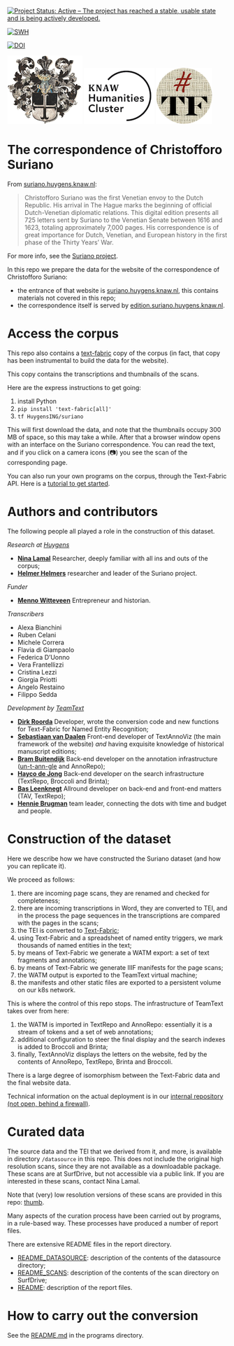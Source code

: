 [![Project Status: Active – The project has reached a stable, usable state and is being actively developed.](https://www.repostatus.org/badges/latest/active.svg)](https://www.repostatus.org/#active)

[![SWH](https://archive.softwareheritage.org/badge/origin/https://github.com/HuygensING/suriano/)](https://archive.softwareheritage.org/browse/origin/?origin_url=https://github.com/HuygensING/suriano)

[![DOI](https://zenodo.org/badge/DOI/10.5281/zenodo.13950093.svg)](https://doi.org/10.5281/zenodo.13950093)

![ok](docs/images/logo.png)
![huc](docs/images/huc.png)
![tf](docs/images/tf-small.png)

# The correspondence of Christofforo Suriano

From [suriano.huygens.knaw.nl](https://suriano.huygens.knaw.nl):

> Christofforo Suriano was the first Venetian envoy to the Dutch Republic. His
arrival in The Hague marks the beginning of official Dutch-Venetian diplomatic
relations. This digital edition presents all 725 letters sent by Suriano to the
Venetian Senate between 1616 and 1623, totaling approximately 7,000 pages. His
correspondence is of great importance for Dutch, Venetian, and European history
in the first phase of the Thirty Years’ War.

For more info, see the
[Suriano project](https://www.huygens.knaw.nl/en/projecten/correspondence-of-christofforo-suriano/).


In this repo we prepare the data for the website of the correspondence of
Christofforo Suriano:

*   the entrance of that website is
    [suriano.huygens.knaw.nl](https://suriano.huygens.knaw.nl), this contains
    materials not covered in this repo;
*   the correspondence itself is served by
    [edition.suriano.huygens.knaw.nl](https://edition.suriano.huygens.knaw.nl).

# Access the corpus

This repo also contains a [text-fabric](https://github.com/annotation/text-fabric)
copy of the corpus (in fact, that copy has been instrumental to build the data for the
website).

This copy contains the transcriptions and thumbnails of the scans.

Here are the express instructions to get going:

1.  install Python
1.  `pip install 'text-fabric[all]'`
1.  `tf HuygensING/suriano`

This will first download the data, and note that the thumbnails occupy 300 MB of space,
so this may take a while.
After that a browser window opens with an interface on the Suriano correspondence.
You can read the text, and if you click on a camera icons (📷) you see the scan
of the corresponding page.

You can also run your own programs on the corpus, through the Text-Fabric API.
Here is a
[tutorial to get started](https://nbviewer.org/github/HuygensING/suriano/blob/main/tutorial/start.ipynb).

# Authors and contributors

The following people all played a role in the construction of this dataset.

*Research at [Huygens](https://www.huygens.knaw.nl/en/projecten/)*

*   **[Nina Lamal](https://www.huygens.knaw.nl/en/medewerkers/nina-lamal-2/)**
    Researcher, deeply familiar with all ins and outs of the corpus;
*   **[Helmer Helmers](https://nl-lab.net/en/about-nl-lab/how-are-nl-lab/helmer-helmers/)**
    researcher and leader of the Suriano project.

*Funder*

*   **[Menno Witteveen](https://nl.linkedin.com/in/menno-witteveen-b4887315)**
    Entrepreneur and historian.

*Transcribers*

*   Alexa Bianchini
*   Ruben Celani
*   Michele Correra
*   Flavia di Giampaolo
*   Federica D’Uonno
*   Vera Frantellizzi
*   Cristina Lezzi
*   Giorgia Priotti
*   Angelo Restaino
*   Filippo Sedda

*Development by [TeamText](https://di.huc.knaw.nl/text-analysis-en.html)*

*   **[Dirk Roorda](https://github.com/dirkroorda)**
    Developer, wrote the conversion code and new functions for
    Text-Fabric for Named Entity Recognition;
*   **[Sebastiaan van Daalen](https://www.huygens.knaw.nl/en/medewerkers/sebastiaan-van-daalen-2/)**
    Front-end developer of TextAnnoViz (the main framework of the website)
    *and* having exquisite knowledge of historical manuscript editions;
*   **[Bram Buitendijk](https://github.com/brambg)**
    Back-end developer on the annotation infrastructure
    ([un-t-ann-gle](https://github.com/knaw-huc/un-t-ann-gle) and AnnoRepo);
*   **[Hayco de Jong](https://github.com/hayco)**
    Back-end developer on the search infrastructure (TextRepo, Broccoli and Brinta);
*   **[Bas Leenknegt](https://nl.linkedin.com/in/basleenknegt)**
    Allround developer on back-end and front-end matters (TAV, TextRepo);
*   **[Hennie Brugman](https://www.researchgate.net/profile/Hennie-Brugman)**
    team leader, connecting the dots with time and budget and people.

# Construction of the dataset

Here we describe how we have constructed the Suriano dataset (and how you can replicate
it).

We proceed as follows:

1.  there are incoming page scans, they are renamed and checked for completeness;
1.  there are incoming transcriptions in Word, they are converted to TEI, and
    in the process the page sequences in the transcriptions are compared with
    the pages in the scans;
1.  the TEI is converted to [Text-Fabric](https://github.com/annotation/text-fabric);
1.  using Text-Fabric and a spreadsheet of named entity triggers, we mark thousands
    of named entities in the text;
1.  by means of Text-Fabric we generate a WATM export: a set of text fragments
    and annotations;
1.  by means of Text-Fabric we generate IIIF manifests for the page scans;
1.  the WATM output is exported to the TeamText virtual machine;
1.  the manifests and other static files are exported to a persistent volume on
    our k8s network.

This is where the control of this repo stops. The infrastructure of TeamText takes
over from here:

1.  the WATM is imported in TextRepo and AnnoRepo: essentially it is a stream of
    tokens and a set of web annotations;
1.  additional configuration to steer the final display and the search indexes
    is added to Broccoli and Brinta;
1.  finally, TextAnnoViz displays the letters on the website, fed by the contents of
    AnnoRepo, TextRepo, Brinta and Broccoli.

There is a large degree of isomorphism between the Text-Fabric data and the final 
website data.

Technical information on the actual deployment is in our
[internal repository (not open, behind a firewall)](https://code.huc.knaw.nl/tt/suriano).

# Curated data

The source data and the TEI that we derived from it, and more, is available in directory
`/datasource` in this repo.
This does not include the original high resolution scans, since they are not
available as a downloadable package. These scans are at SurfDrive, but not
accessible via a public link. If you are interested in these scans, contact Nina Lamal.

Note that (very) low resolution versions of these scans are provided in this repo:
[thumb](thumb).

Many aspects of the curation process have been carried out by programs, in a rule-based
way. These processes have produced a number of report files.

There are extensive README files in the report directory.

*   [README_DATASOURCE](report/README_DATASOURCE.md): description of the contents of
    the datasource directory;
*   [README_SCANS](report/README_SCANS.md): description of the contents of the
    scan directory on SurfDrive;
*   [README](report/README.md): description of the report files.

# How to carry out the conversion

See the [README.md](programs/README.md) in the programs directory.
